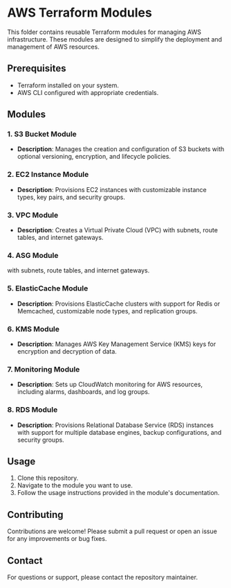 # AWS Terraform Modules

This folder contains reusable Terraform modules for managing AWS infrastructure. These modules are designed to simplify the deployment and management of AWS resources.

## Prerequisites
- Terraform installed on your system.
- AWS CLI configured with appropriate credentials.


## Modules

### 1. **S3 Bucket Module**
- **Description**: Manages the creation and configuration of S3 buckets with optional versioning, encryption, and lifecycle policies.

### 2. **EC2 Instance Module**
- **Description**: Provisions EC2 instances with customizable instance types, key pairs, and security groups.

### 3. **VPC Module**
- **Description**: Creates a Virtual Private Cloud (VPC) with subnets, route tables, and internet gateways.

### 4. **ASG Module**
with subnets, route tables, and internet gateways.

### 5. **ElasticCache Module**
- **Description**: Provisions ElasticCache clusters with support for Redis or Memcached, customizable node types, and replication groups.

### 6. **KMS Module**
- **Description**: Manages AWS Key Management Service (KMS) keys for encryption and decryption of data.

### 7. **Monitoring Module**
- **Description**: Sets up CloudWatch monitoring for AWS resources, including alarms, dashboards, and log groups.

### 8. **RDS Module**
- **Description**: Provisions Relational Database Service (RDS) instances with support for multiple database engines, backup configurations, and security groups.


## Usage
1. Clone this repository.
2. Navigate to the module you want to use.
3. Follow the usage instructions provided in the module's documentation.

## Contributing
Contributions are welcome! Please submit a pull request or open an issue for any improvements or bug fixes.


## Contact
For questions or support, please contact the repository maintainer.